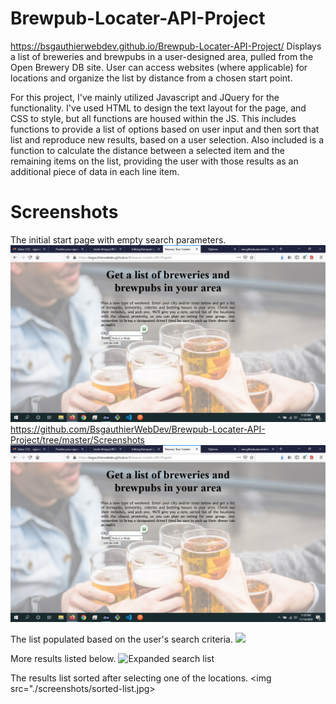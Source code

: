 # Brewpub-Locater-API-Project
https://bsgauthierwebdev.github.io/Brewpub-Locater-API-Project/
Displays a list of breweries and brewpubs in a user-designed area, pulled from the Open Brewery DB site. User can access websites (where applicable) for locations and organize the list by distance from a chosen start point.


For this project, I've mainly utilized Javascript and JQuery for the functionality. I've used HTML to design the text layout for the page, and CSS to style, but all functions are housed within the JS. This includes functions to provide a list of options based on user input and then sort that list and reproduce new results, based on a user selection. Also included is a function to calculate the distance between a selected item and the remaining items on the list, providing the user with those results as an additional piece of data in each line item.

# Screenshots

The initial start page with empty search parameters.
![Opening Screen](https://raw.githubusercontent.com/bsgauthierwebdev/Brewpub-Locater-API-Project/master/screenshots/screenshot-opening.jpg)
https://github.com/BsgauthierWebDev/Brewpub-Locater-API-Project/tree/master/Screenshots
<img src="https://github.com/BsgauthierWebDev/Brewpub-Locater-API-Project/blob/master/Screenshots/screenshot-opening.jpg">

The list populated based on the user's search criteria.
<img src="https://raw.githubusercontent.com/bsgauthierwebdev/Brewpub-Locater-API-Project/tree/master/screenshots/search-list-1.jpg">

More results listed below.
<img src="https://github.com/BsgauthierWebDev/Brewpub-Locater-API-Project/tree/master/Screenshots/search-list-2.jpg" alt="Expanded search list">

The results list sorted after selecting one of the locations.
<img src="./screenshots/sorted-list.jpg>


